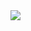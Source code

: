 <!--
  Guardian Systems
  2021 - All Rights Reserved
-->

<img src="https://img.shields.io/badge/Language-LuaU-yellow;" align="center;"/>
